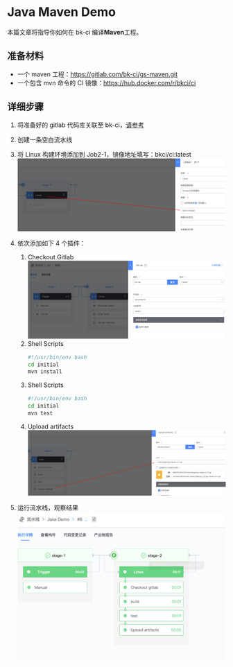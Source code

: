 # Java Maven Demo

本篇文章将指导你如何在 bk-ci 编译**Maven**工程。

## 准备材料

- 一个 maven 工程：https://gitlab.com/bk-ci/gs-maven.git
- 一个包含 mvn 命令的 CI 镜像：https://hub.docker.com/r/bkci/ci

## 详细步骤

1. 将准备好的 gitlab 代码库关联至 bk-ci，[请参考](../Quickstarts/Link-your-first-repo.md)
2. 创建一条空白流水线
3. 将 Linux 构建环境添加到 Job2-1，镜像地址填写：bkci/ci:latest
   ![pic](../assets/examples_java_1.png)
4. 依次添加如下 4 个插件：
   1. Checkout Gitlab
      ![pic](../assets/quickstart_4.png)
   2. Shell Scripts
      ```bash
      #!/usr/bin/env bash
      cd initial
      mvn install
      ```
   3. Shell Scripts
      ```bash
      #!/usr/bin/env bash
      cd initial
      mvn test
      ```
   4. Upload artifacts
      ![pic](../assets/examples_java_2.png)

5. 运行流水线，观察结果
![pic](../assets/examples_java_3.png)